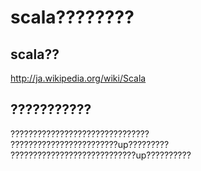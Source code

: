 scala????????
========

## scala??

<http://ja.wikipedia.org/wiki/Scala>

## ???????????

???????????????????????????????  
????????????????????????up?????????  
????????????????????????????up??????????  
